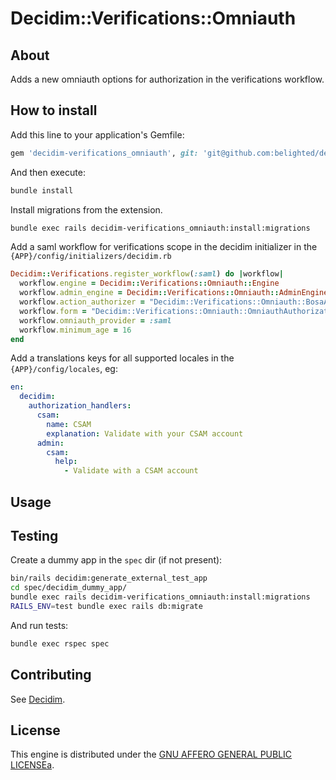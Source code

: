 # Decidim::Verifications::Omniauth

## About

Adds a new omniauth options for authorization in the verifications workflow.

## How to install

Add this line to your application's Gemfile:

```ruby
gem 'decidim-verifications_omniauth', git: 'git@github.com:belighted/decidim-module-verifications_omniauth.git'
```

And then execute:

```bash
bundle install
```

Install migrations from the extension.
```bash
bundle exec rails decidim-verifications_omniauth:install:migrations
```

Add a saml workflow for verifications scope in the decidim initializer in the `{APP}/config/initializers/decidim.rb`

```ruby
Decidim::Verifications.register_workflow(:saml) do |workflow|
  workflow.engine = Decidim::Verifications::Omniauth::Engine
  workflow.admin_engine = Decidim::Verifications::Omniauth::AdminEngine
  workflow.action_authorizer = "Decidim::Verifications::Omniauth::BosaActionAuthorizer"
  workflow.form = "Decidim::Verifications::Omniauth::OmniauthAuthorizationForm"
  workflow.omniauth_provider = :saml
  workflow.minimum_age = 16
end
```

Add a translations keys for all supported locales in the `{APP}/config/locales`, eg:

```yaml
en:
  decidim:
    authorization_handlers:
      csam:
        name: CSAM
        explanation: Validate with your CSAM account
      admin:
        csam:
          help:
            - Validate with a CSAM account
```

## Usage


## Testing

Create a dummy app in the `spec` dir (if not present):

```bash
bin/rails decidim:generate_external_test_app
cd spec/decidim_dummy_app/
bundle exec rails decidim-verifications_omniauth:install:migrations
RAILS_ENV=test bundle exec rails db:migrate
```

And run tests:

```bash
bundle exec rspec spec
```

## Contributing

See [Decidim](https://github.com/decidim/decidim).

## License

This engine is distributed under the [GNU AFFERO GENERAL PUBLIC LICENSEa](LICENSE-AGPLv3.txt).
